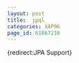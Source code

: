 ```yaml
---
layout: post
title:  jpql
categories: XAP96
page_id: 61867210
---
```


{redirect:JPA Support}
